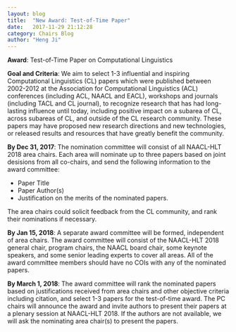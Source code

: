 ```yaml
---
layout: blog
title:  "New Award: Test-of-Time Paper"
date:   2017-11-29 21:12:28
category: Chairs Blog
author: "Heng Ji"
---
```

**Award**: Test-of-Time Paper on Computational Linguistics

**Goal and Criteria**: We aim to select 1-3 influential and inspiring Computational Linguistics (CL) papers which were published between 2002-2012 at the Association for Computational Linguistics (ACL) conferences (including ACL, NAACL and EACL), workshops and journals (including TACL and CL journal), to recognize research that has had long-lasting influence until today, including positive impact on a subarea of CL, across subareas of CL, and outside of the CL research community. These papers may have proposed new research directions and new technologies, or released results and resources that have greatly benefit the community.

**By Dec 31, 2017**: The nomination committee will consist of all NAACL-HLT 2018 area chairs. Each area will nominate up to three papers based on joint desisions from all co-chairs, and send the following information to the award committee:

* Paper Title
* Paper Author(s)
* Justification on the merits of the nominated papers.

The area chairs could solicit feedback from the CL community, and rank their nominations if necessary.

**By Jan 15, 2018**: A separate award committee will be formed, independent of area chairs. The award committee will consist of the NAACL-HLT 2018 general chair, program chairs, the NAACL board chair, some keynote speakers, and some senior leading experts to cover all areas. All of the award committee members should have no COIs with any of the nominated papers.

**By March 1, 2018**: The award committee will rank the nominated papers based on justifications received from area chairs and other objective criteria including citation, and select 1-3 papers for the test-of-time award. The PC chairs will announce the award and invite authors to present their papers at a plenary session at NAACL-HLT 2018. If the authors are not available, we will ask the nominating area chair(s) to present the papers.

